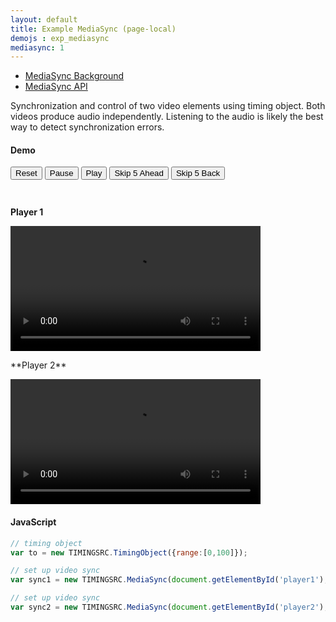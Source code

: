 ```yaml
---
layout: default
title: Example MediaSync (page-local)
demojs : exp_mediasync
mediasync: 1
---
```


- [MediaSync Background](background_mediasync.html) 
- [MediaSync API](api_mediasync.html)

Synchronization and control of two video elements using timing object. Both videos produce audio independently. Listening to the audio is likely the best way to detect synchronization errors.

#### Demo

<div id="demo" style="height:50px">
  <p id='buttons'>
    <button id='tostart'>Reset</button>
    <button id='pause'>Pause</button>
    <b><button id='forward'>Play</button></b>
    <button id='skipforward'>Skip 5 Ahead</button>
    <button id='skipbackward'>Skip 5 Back </button>   
  </p>
 
</div>
<p>
  <b><span id='position'></span></b>
</p>


**Player 1**
<p>
  <video id="player1" style="height:200px">
      <source src="https://mcorp.no/res/bigbuckbunny.webm" type="video/webm" />
      <source src="https://mcorp.no/res/bigbuckbunny.m4v" type="video/mp4" />
  </video>
</p>
**Player 2**
<p>
  <video id="player2" style="height:200px">
      <source src="https://mcorp.no/res/bigbuckbunny.webm" type="video/webm" />
      <source src="https://mcorp.no/res/bigbuckbunny.m4v" type="video/mp4" />
  </video>
</p>




#### JavaScript

```javascript
// timing object
var to = new TIMINGSRC.TimingObject({range:[0,100]});

// set up video sync
var sync1 = new TIMINGSRC.MediaSync(document.getElementById('player1'), to);

// set up video sync
var sync2 = new TIMINGSRC.MediaSync(document.getElementById('player2'), to);
```    
